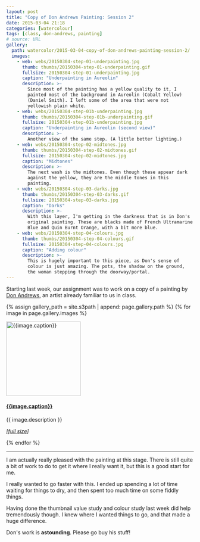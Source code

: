 ```yaml
---
layout: post
title: "Copy of Don Andrews Painting: Session 2"
date: 2015-03-04 21:18
categories: [watercolour]
tags: [class, don-andrews, painting]
# source: URL
gallery:
  path: watercolor/2015-03-04-copy-of-don-andrews-painting-session-2/
  images:
    - web: webs/20150304-step-01-underpainting.jpg
      thumb: thumbs/20150304-step-01-underpainting.gif
      fullsize: 20150304-step-01-underpainting.jpg
      caption: "Underpainting in Aureolin"
      description: >-
        Since most of the painting has a yellow quality to it, I
        painted most of the background in Aureolin (Cobalt Yellow)
        (Daniel Smith). I left some of the area that were not
        yellowish plain white.
    - web: webs/20150304-step-01b-underpainting.jpg
      thumb: thumbs/20150304-step-01b-underpainting.gif
      fullsize: 20150304-step-01b-underpainting.jpg
      caption: "Underpainting in Aureolin (second view)"
      description: >-
        Another view of the same step. (A little better lighting.)
    - web: webs/20150304-step-02-midtones.jpg
      thumb: thumbs/20150304-step-02-midtones.gif
      fullsize: 20150304-step-02-midtones.jpg
      caption: "Midtones"
      description: >-
        The next wash is the midtones. Even though these appear dark
        against the yellow, they are the middle tones in this
        painting.
    - web: webs/20150304-step-03-darks.jpg
      thumb: thumbs/20150304-step-03-darks.gif
      fullsize: 20150304-step-03-darks.jpg
      caption: "Darks"
      description: >-
        With this layer, I'm getting in the darkness that is in Don's
        original painting. These are blacks made of French Ultramarine
        Blue and Quin Burnt Orange, with a bit more blue.
    - web: webs/20150304-step-04-colours.jpg
      thumb: thumbs/20150304-step-04-colours.gif
      fullsize: 20150304-step-04-colours.jpg
      caption: "Adding colour"
      description: >-
        This is hugely important to this piece, as Don's sense of
        colour is just amazing. The pots, the shadow on the ground,
        the woman stepping through the doorway/portal.
---
```


Starting last week, our assignment was to work on a copy of a painting
by [Don Andrews](http://www.donandrews.net), an artist already
familiar to us in class.


{% assign gallery_path = site.s3path | append: page.gallery.path %}
{% for image in page.gallery.images %}

<div class="media">
<div class="media-left">
<a target="_blank" href="{{image.web | prepend: gallery_path}}"><img
class="media-object" src="{{image.thumb | prepend: gallery_path}}"
alt="{{image.caption}}" width="200px" height="200px" style="min-width: 200px;
min-height: 200px;"></a>
</div>
<div class="media-body">
<h4 class="media-heading"><a target="_blank" href="{{image.web | prepend: gallery_path}}">{{image.caption}}</a></h4>
<p>{{ image.description }}</p>
<p><em>[<a target="_blank" href="{{image.fullsize | prepend: gallery_path}}">full size</a>]</em></p>
</div>
</div>

{% endfor %}


*******



I am actually really pleased with the painting at this stage. There is
still quite a bit of work to do to get it where I really want it, but
this is a good start for me.

I really wanted to go faster with this. I ended up spending a lot of
time waiting for things to dry, and then spent too much time on some
fiddly things.

Having done the thumbnail value study and colour study last week did
help tremendously though. I knew where I wanted things to go, and that
made a huge difference.

Don's work is **astounding**. Please go buy his stuff!
